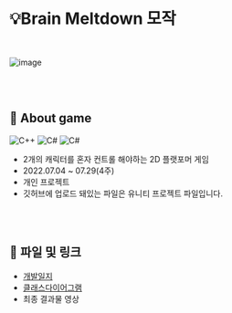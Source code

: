 # 💡Brain Meltdown 모작
</br>

![image](https://user-images.githubusercontent.com/101786096/184290429-dca25c39-bff0-477e-8af0-675532438bd8.png)

</br></br>
## 📌 About game
![C++](https://img.shields.io/badge/-C++-00599C?logo=c%2B%2B&style=flat)
![C#](https://img.shields.io/badge/-C%23-033963?logo=Csharp&style=flat)
![C#](https://aleen42.github.io/badges/src/photoshop.svg)

+  2개의 캐릭터를 혼자 컨트롤 해야하는 2D 플랫포머 게임
+ 2022.07.04 ~ 07.29(4주)
+ 개인 프로젝트  
+ 깃허브에 업로드 돼있는 파일은 유니티 프로젝트 파일입니다.

</br></br>
## 🔗 파일 및 링크
+ [개발일지](https://www.notion.so/53bd315168784dd28d24bbb461cab9b5)
+ [클래스다이어그램](https://drive.google.com/file/d/1P2hDZztmT419qXJeIICQz0kvNDglaV9I/view?pli=1)
+ 최종 결과물 영상

</br></br>
